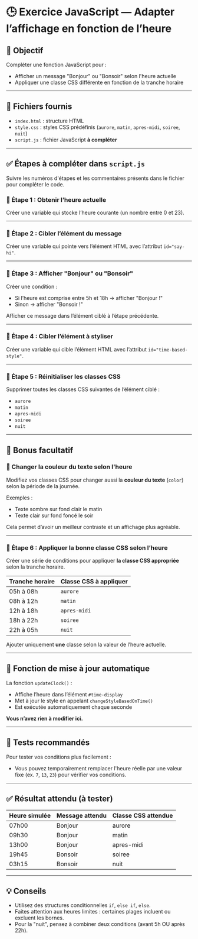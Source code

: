 # 🕒 Exercice JavaScript — Adapter l’affichage en fonction de l’heure

## 🎯 Objectif

Compléter une fonction JavaScript pour :

- Afficher un message "Bonjour" ou "Bonsoir" selon l'heure actuelle
- Appliquer une classe CSS différente en fonction de la tranche horaire

---

## 📁 Fichiers fournis

- `index.html` : structure HTML
- `style.css` : styles CSS prédéfinis (`aurore`, `matin`, `apres-midi`, `soiree`, `nuit`)
- `script.js` : fichier JavaScript **à compléter**

---

## ✅ Étapes à compléter dans `script.js`

Suivre les numéros d'étapes et les commentaires présents dans le fichier pour compléter le code.

### 🧩 Étape 1 : Obtenir l’heure actuelle

Créer une variable qui stocke l’heure courante (un nombre entre 0 et 23).

---

### 🧩 Étape 2 : Cibler l’élément du message

Créer une variable qui pointe vers l’élément HTML avec l’attribut `id="say-hi"`.

---

### 🧩 Étape 3 : Afficher "Bonjour" ou "Bonsoir"

Créer une condition :

- Si l’heure est comprise entre 5h et 18h → afficher "Bonjour !"
- Sinon → afficher "Bonsoir !"

Afficher ce message dans l’élément ciblé à l’étape précédente.

---

### 🧩 Étape 4 : Cibler l’élément à styliser

Créer une variable qui cible l’élément HTML avec l’attribut `id="time-based-style"`.

---

### 🧩 Étape 5 : Réinitialiser les classes CSS

Supprimer toutes les classes CSS suivantes de l’élément ciblé :

- `aurore`
- `matin`
- `apres-midi`
- `soiree`
- `nuit`

---

## 🌟 Bonus facultatif

### 🎨 Changer la couleur du texte selon l'heure

Modifiez vos classes CSS pour changer aussi la **couleur du texte** (`color`) selon la période de la journée.

Exemples :

- Texte sombre sur fond clair le matin
- Texte clair sur fond foncé le soir

Cela permet d’avoir un meilleur contraste et un affichage plus agréable.

---

### 🧩 Étape 6 : Appliquer la bonne classe CSS selon l’heure

Créer une série de conditions pour appliquer **la classe CSS appropriée** selon la tranche horaire.

| Tranche horaire     | Classe CSS à appliquer |
|---------------------|------------------------|
| 05h à 08h           | `aurore`              |
| 08h à 12h           | `matin`               |
| 12h à 18h           | `apres-midi`          |
| 18h à 22h           | `soiree`              |
| 22h à 05h           | `nuit`                |

Ajouter uniquement **une** classe selon la valeur de l’heure actuelle.

---

## 🔁 Fonction de mise à jour automatique

La fonction `updateClock()` :

- Affiche l’heure dans l’élément `#time-display`
- Met à jour le style en appelant `changeStyleBasedOnTime()`
- Est exécutée automatiquement chaque seconde

**Vous n’avez rien à modifier ici.**

---

## 🧪 Tests recommandés

Pour tester vos conditions plus facilement :

- Vous pouvez temporairement remplacer l'heure réelle par une valeur fixe (ex. `7`, `13`, `23`) pour vérifier vos conditions.

---

## ✅ Résultat attendu (à tester)

| Heure simulée | Message attendu  | Classe CSS attendue |
|---------------|------------------|---------------------|
| 07h00         | Bonjour          | aurore              |
| 09h30         | Bonjour          | matin               |
| 13h00         | Bonjour          | apres-midi          |
| 19h45         | Bonsoir          | soiree              |
| 03h15         | Bonsoir          | nuit                |

---

## 💡 Conseils

- Utilisez des structures conditionnelles `if`, `else if`, `else`.
- Faites attention aux heures limites : certaines plages incluent ou excluent les bornes.
- Pour la "nuit", pensez à combiner deux conditions (avant 5h OU après 22h).
